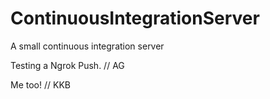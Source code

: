 # ContinuousIntegrationServer
A small continuous integration server

Testing a Ngrok Push. // AG 

Me too! // KKB
